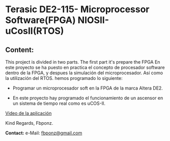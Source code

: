 # Terasic DE2-115- Microprocessor Software(FPGA) NIOSII-uCosII(RTOS)

## Content:
This project is divided in two parts.
The first part it's prepare the FPGA
En este proyecto se ha puesto en practica el concepto de procesador software dentro de la FPGA, y despues la simulación del microprocesador. Así como la utilización del RTOS. hemos programado lo siguiente:

- Programar un microprocesador soft en la FPGA de la marca Altera DE2.

- En este proyecto hay programado el funcionamiento de un ascensor en un sistema de tiempo real como es uCOS-II.

[Video de la aplicación](https://www.youtube.com/watch?v=zANU1Rv_bM0)

Kind Regards, Fbponz.

**Contact:** e-Mail: fbponz@gmail.com
